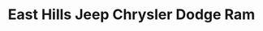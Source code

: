 ---
title: "East Hills Jeep Chrysler Dodge Ram"
url: /greenvale/east-hills-jeep-chrysler-dodge-ram/
shop: Autohaus
---